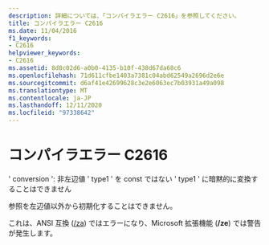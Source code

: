 ```yaml
---
description: 詳細については、「コンパイラエラー C2616」を参照してください。
title: コンパイラエラー C2616
ms.date: 11/04/2016
f1_keywords:
- C2616
helpviewer_keywords:
- C2616
ms.assetid: 8d0c02d6-a0b0-4135-b10f-438d67da68c6
ms.openlocfilehash: 71d611cfbe1403a7381c04abd62549a2696d2e6e
ms.sourcegitcommit: d6af41e42699628c3e2e6063ec7b03931a49a098
ms.translationtype: MT
ms.contentlocale: ja-JP
ms.lasthandoff: 12/11/2020
ms.locfileid: "97338642"
---
```

# <a name="compiler-error-c2616"></a>コンパイラエラー C2616

' conversion ': 非左辺値 ' type1 ' を const ではない ' type1 ' に暗黙的に変換することはできません

参照を左辺値以外から初期化することはできません。

これは、ANSI 互換 ([/za](../../build/reference/za-ze-disable-language-extensions.md)) ではエラーになり、Microsoft 拡張機能 (**/ze**) では警告が発生します。
